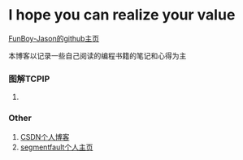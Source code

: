 # I hope you can realize your value

[FunBoy-Jason的github主页](https://github.com/FunBoy-Jason)

本博客以记录一些自己阅读的编程书籍的笔记和心得为主

### 图解TCPIP 
  1.

### Other
1.  [CSDN个人博客](https://me.csdn.net/qq_45903258)<br>
2.  [segmentfault个人主页](https://segmentfault.com/u/funboy_jason)
